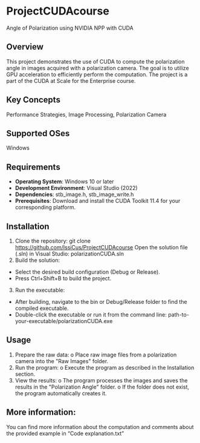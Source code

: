 # ProjectCUDAcourse
Angle of Polarization using NVIDIA NPP with CUDA

## Overview
This project demonstrates the use of CUDA to compute the polarization angle in images acquired with a polarization camera. 
The goal is to utilize GPU acceleration to efficiently perform the computation. The project is a part of the CUDA at Scale for the Enterprise course.
## Key Concepts
Performance Strategies, Image Processing, Polarization Camera
## Supported OSes
Windows
## Requirements 
- **Operating System**: Windows 10 or later 
- **Development Environment**: Visual Studio (2022) 
- **Dependencies**:  stb_image.h, stb_image_write.h  
- **Prerequisites**: Download and install the CUDA Toolkit 11.4 for your corresponding platform. 
## Installation 
1. Clone the repository: git clone https://github.com/IssiCus/ProjectCUDAcourse 
Open the solution file (.sln) in Visual Studio: polarizationCUDA.sln
2. Build the solution:
- Select the desired build configuration (Debug or Release).
- Press Ctrl+Shift+B to build the project.
3. Run the executable:
- After building, navigate to the bin or Debug/Release folder to find the compiled executable.
- Double-click the executable or run it from the command line:
path-to-your-executable/polarizationCUDA.exe 

## Usage
1.	Prepare the raw data:
o	Place raw image files from a polarization camera into the "Raw Images" folder.
2.	Run the program:
o	Execute the program as described in the Installation section.
3.	View the results:
o	The program processes the images and saves the results in the "Polarization Angle" folder.
o	If the folder does not exist, the program automatically creates it.

## More information:
You can find more information about the computation and comments about the provided example in “Code explanation.txt”

